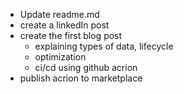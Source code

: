 



* Update readme.md
* create a linkedIn post
* create the first blog post
  * explaining types of data, lifecycle
  * optimization
  * ci/cd using github acrion
* publish acrion to marketplace
